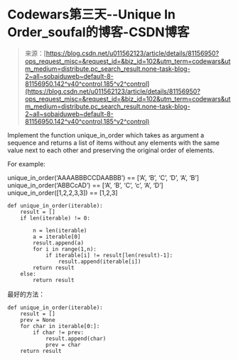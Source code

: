 <!--yml
category: codewars
date: 2022-08-13 11:31:27
-->

# Codewars第三天--Unique In Order_soufal的博客-CSDN博客

> 来源：[https://blog.csdn.net/u011562123/article/details/81156950?ops_request_misc=&request_id=&biz_id=102&utm_term=codewars&utm_medium=distribute.pc_search_result.none-task-blog-2~all~sobaiduweb~default-8-81156950.142^v40^control,185^v2^control](https://blog.csdn.net/u011562123/article/details/81156950?ops_request_misc=&request_id=&biz_id=102&utm_term=codewars&utm_medium=distribute.pc_search_result.none-task-blog-2~all~sobaiduweb~default-8-81156950.142^v40^control,185^v2^control)

Implement the function unique_in_order which takes as argument a sequence and returns a list of items without any elements with the same value next to each other and preserving the original order of elements.

For example:

unique_in_order(‘AAAABBBCCDAABBB’) == [‘A’, ‘B’, ‘C’, ‘D’, ‘A’, ‘B’]
unique_in_order(‘ABBCcAD’) == [‘A’, ‘B’, ‘C’, ‘c’, ‘A’, ‘D’]
unique_in_order([1,2,2,3,3]) == [1,2,3]

```
def unique_in_order(iterable):
    result = []
    if len(iterable) != 0:

        n = len(iterable)
        a = iterable[0]
        result.append(a)
        for i in range(1,n):
            if iterable[i] != result[len(result)-1]:
                result.append(iterable[i])
        return result
    else:
        return result
```

最好的方法：

```
def unique_in_order(iterable):
    result = []
    prev = None
    for char in iterable[0:]:
        if char != prev:
            result.append(char)
            prev = char
    return result
```